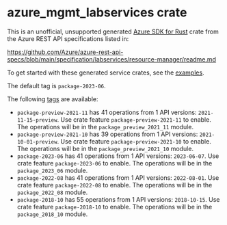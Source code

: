 # azure_mgmt_labservices crate

This is an unofficial, unsupported generated [Azure SDK for Rust](https://github.com/Azure/azure-sdk-for-rust/tree/legacy) crate from the Azure REST API specifications listed in:

https://github.com/Azure/azure-rest-api-specs/blob/main/specification/labservices/resource-manager/readme.md

To get started with these generated service crates, see the [examples](https://github.com/Azure/azure-sdk-for-rust/blob/legacy/services/README.md#examples).

The default tag is `package-2023-06`.

The following [tags](https://github.com/Azure/azure-sdk-for-rust/blob/legacy/services/tags.md) are available:

- `package-preview-2021-11` has 41 operations from 1 API versions: `2021-11-15-preview`. Use crate feature `package-preview-2021-11` to enable. The operations will be in the `package_preview_2021_11` module.
- `package-preview-2021-10` has 39 operations from 1 API versions: `2021-10-01-preview`. Use crate feature `package-preview-2021-10` to enable. The operations will be in the `package_preview_2021_10` module.
- `package-2023-06` has 41 operations from 1 API versions: `2023-06-07`. Use crate feature `package-2023-06` to enable. The operations will be in the `package_2023_06` module.
- `package-2022-08` has 41 operations from 1 API versions: `2022-08-01`. Use crate feature `package-2022-08` to enable. The operations will be in the `package_2022_08` module.
- `package-2018-10` has 55 operations from 1 API versions: `2018-10-15`. Use crate feature `package-2018-10` to enable. The operations will be in the `package_2018_10` module.